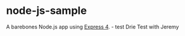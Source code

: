 # node-js-sample

A barebones Node.js app using [Express 4](http://expressjs.com/). - test
Drie Test with Jeremy
